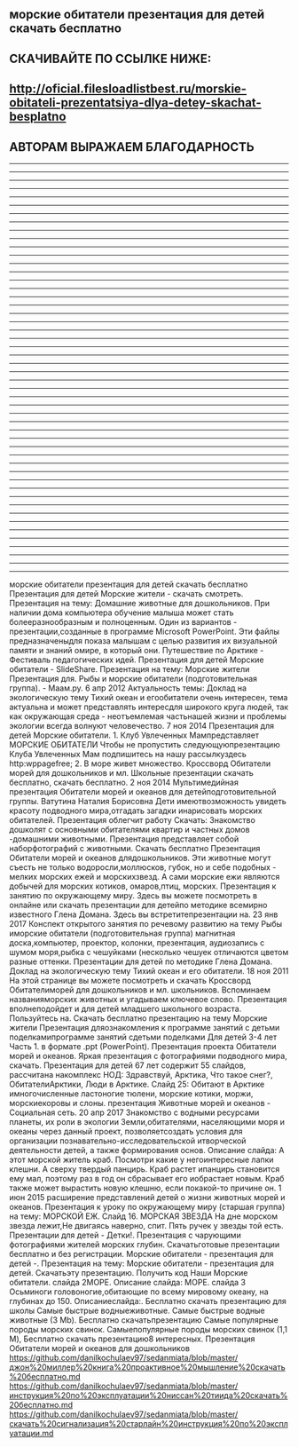 морские обитатели презентация для детей скачать бесплатно
--------------------------------------------------
СКАЧИВАЙТЕ ПО ССЫЛКЕ НИЖЕ:
--------------------------------------------------
http://oficial.filesloadlistbest.ru/morskie-obitateli-prezentatsiya-dlya-detey-skachat-besplatno
--------------------------------------------------
АВТОРАМ ВЫРАЖАЕМ БЛАГОДАРНОСТЬ
--------------------------------------------------
--------------------------------------------------
--------------------------------------------------
--------------------------------------------------
--------------------------------------------------
--------------------------------------------------
--------------------------------------------------
--------------------------------------------------
--------------------------------------------------
--------------------------------------------------
--------------------------------------------------
--------------------------------------------------
--------------------------------------------------
--------------------------------------------------
--------------------------------------------------
--------------------------------------------------
--------------------------------------------------
--------------------------------------------------
--------------------------------------------------
--------------------------------------------------
--------------------------------------------------
--------------------------------------------------
--------------------------------------------------
--------------------------------------------------
--------------------------------------------------
--------------------------------------------------
--------------------------------------------------
--------------------------------------------------
--------------------------------------------------
--------------------------------------------------
--------------------------------------------------
--------------------------------------------------
--------------------------------------------------
--------------------------------------------------
--------------------------------------------------
--------------------------------------------------
--------------------------------------------------
--------------------------------------------------
--------------------------------------------------
--------------------------------------------------
--------------------------------------------------
--------------------------------------------------
--------------------------------------------------
--------------------------------------------------
--------------------------------------------------
--------------------------------------------------
--------------------------------------------------
--------------------------------------------------
--------------------------------------------------
--------------------------------------------------
--------------------------------------------------
морские обитатели презентация для детей скачать бесплатно Презентация для детей Морские жители - скачать смотреть. Презентация на тему: Домашние животные для дошкольников. При наличии дома компьютера обучение малыша может стать болееразнообразным и полноценным. Один из вариантов - презентации,созданные в программе Microsoft PowerPoint. Эти файлы предназначеныдля показа малышам с целью развития их визуальной памяти и знаний омире, в который они. Путешествие по Арктике - Фестиваль педагогических идей. Презентация для детей Морские обитатели - SlideShare. Презентация на тему: Морские жители Презентация для. Рыбы и морские обитатели (подготовительная группа). - Маам.ру. 6 апр 2012  Актуальность темы: Доклад на экологическую тему Тихий океан и егообитатели очень интересен, тема актуальна и может представлять интересдля широкого круга людей, так как окружающая среда - неотъемлемая частьнашей жизни и проблемы экологии всегда волнуют человечество. 7 ноя 2014  Презентация для детей Морские обитатели. 1. Клуб Увлеченных Мампредставляет МОРСКИЕ ОБИТАТЕЛИ Чтобы не пропустить следующуюпрезентацию Клуба Увлеченных Мам подпишитесь на нашу рассылкуздесь http:wppagefree; 2. В море живет множество. Кроссворд Обитатели морей для дошкольников и мл. Школьные презентации скачать бесплатно, скачать бесплатно. 2 ноя 2014  Мультимедийная презентация Обитатели морей и океанов для детейподготовительной группы. Ватутина Наталия Борисовна  Дети имеютвозможность увидеть красоту подводного мира,отгадать загадки инарисовать морских обитателей. Презентация облегчит работу  Скачать:
Знакомство дошколят с основными обитателями квартир и частных домов -домашними животными. Презентация представляет собой наборфотографий с животными. Скачать бесплатно Презентация Обитатели морей и океанов длядошкольников.  Эти животные могут съесть не только водоросли,моллюсков, губок, но и себе подобных - мелких морских ежей и морскихзвезд. А сами морские ежи являются добычей для морских котиков, омаров,птиц, морских. Презентация к занятию по окружающему миру. Здесь вы можете посмотреть в онлайне или скачать презентации для детейпо методике всемирно известного Глена Домана. Здесь вы встретитепрезентации на. 23 янв 2017  Конспект открытого занятия по речевому развитию на тему Рыбы иморские обитатели (подготовительная группа)  магнитная доска,компьютер, проектор, колонки, презентация, аудиозапись с шумом моря,рыбка с чешуйками (несколько чешуек отличаются цветом  разные оттенки. Презентации для детей по методике Глена Домана. Доклад на экологическую тему Тихий океан и его обитатели. 18 ноя 2011  На этой странице вы можете посмотреть и скачать Кроссворд Обитателиморей для дошкольников и мл. школьников.  Вспоминаем названияморских животных и угадываем ключевое слово. Презентация вполнеподойдет и для детей младшего школьного возраста. Пользуйтесь на. Скачать бесплатно презентацию на тему Морские жители Презентация дляознакомления к программе занятий с детьми поделкамипрограмме занятий сдетьми поделками Для детей 3-4 лет Часть 1. в формате .ppt (PowerPoint). Презентация проекта Обитатели морей и океанов. Яркая презентация с фотографиями подводного мира, скачать. Презентация для детей 67 лет содержит 55 слайдов, рассчитана накомплекс НОД: Здравствуй, Арктика, Что такое снег?, ОбитателиАрктики, Люди в Арктике.  Слайд 25: Обитают в Арктике имногочисленные ластоногие  тюлени, морские котики, моржи, морскиекоровы и слоны.
презентация Животные морей и океанов - Социальная сеть. 20 апр 2017  Знакомство с водными ресурсами планеты, их роли в экологии Земли,обитателями, населяющими моря и океаны через данный проект, позволяетсоздать условия для организации познавательно-исследовательской итворческой деятельности детей, а также формирования основ. Описание слайда: А этот морской житель  краб. Посмотри какие у негоинтересные лапки  клешни. А сверху твердый панцирь. Краб растет ипанцирь становится ему мал, поэтому раз в год он сбрасывает его иобрастает новым. Краб также может вырастить новую клешню, если покакой-то причине он. 1 июн 2015  расширение представлений детей о жизни животных морей и океанов. Презентация к уроку по окружающему миру (старшая группа) на тему: МОРСКОЙ ЕЖ. Слайд 16. МОРСКАЯ ЗВЕЗДА На дне морском звезда лежит,Не двигаясь  наверно, спит. Пять ручек у звезды той есть. Презентации для детей - Детки!. Презентация с чарующими фотографиями жителей морских глубин. Скачатьготовые презентации бесплатно и без регистрации. Морские обитатели - презентация для детей -. Презентация на тему: Морские обитатели - презентация для детей. Скачатьэту презентацию. Получить код Наши  Морские обитатели.  слайда 2МОРЕ. Описание слайда: МОРЕ.  слайда 3 Осьминоги  головоногие,обитающие по всему мировому океану, на глубинах до 150. Описаниеслайда:. Бесплатно скачать презентацию для школы Самые быстрые водныеживотные. Самые быстрые водные животные (3 Mb). Бесплатно скачатьпрезентацию Самые популярные породы морских свинок. Самыепопулярные породы морских свинок (1,1 M), Бесплатно скачать презентацию8 интересных. Презентация Обитатели морей и океанов для дошкольников
https://github.com/danilkochulaev97/sedanmiata/blob/master/джон%20миллер%20книга%20проактивное%20мышление%20скачать%20бесплатно.md
https://github.com/danilkochulaev97/sedanmiata/blob/master/инструкция%20по%20эксплуатации%20ниссан%20тиида%20скачать%20бесплатно.md
https://github.com/danilkochulaev97/sedanmiata/blob/master/скачать%20сигнализация%20старлайн%20инструкция%20по%20эксплуатации.md